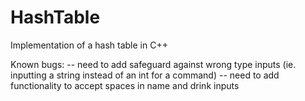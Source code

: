 # HashTable
Implementation of a hash table in C++

Known bugs:
  -- need to add safeguard against wrong type inputs (ie. inputting a string instead of an int for a command)
  -- need to add functionality to accept spaces in name and drink inputs
